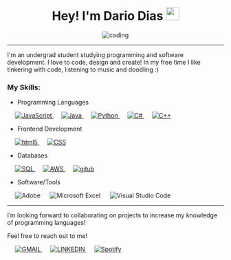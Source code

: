 <h1 align="center">Hey! I'm Dario Dias <img src="https://media.giphy.com/media/hvRJCLFzcasrR4ia7z/giphy.gif" width="30"> </h1>
<p align="center">
  
 <p align="center"> <img src="https://c.tenor.com/GfSX-u7VGM4AAAAM/coding.gif" alt="coding" /> </p>

<hr/>

I'm an undergrad student studying programming and software development. I love to code, design and create! In my free time I like tinkering with code, listening to music and doodling :) <br>



### My Skills:


- Programming Languages
<p align="left"> 
  &emsp;
  <a href="https://developer.mozilla.org/en-US/docs/Web/JavaScript" target="_blank"> 
     <img alt="JavaScript" src="https://img.shields.io/badge/JavaScript-323330?style=for-the-badge&logo=javascript&logoColor=F7DF1E">
   </a>
  &emsp;
  <a href="https://www.java.com" target="_blank"> 
    <img alt="Java" src="https://img.shields.io/badge/Java-ED8B00?style=for-the-badge&logo=java&logoColor=white">
  </a>
  &emsp;
   <a href="https://www.python.org" target="_blank">
    <img alt="Python" src="https://img.shields.io/badge/Python-14354C?style=for-the-badge&logo=python&logoColor=white">
  </a>
   &emsp;
  <a href="https://www.w3schools.com/cs/index.php" target="_blank">
    <img alt="C#" src="https://img.shields.io/badge/C%23-239120?style=for-the-badge&logo=c-sharp&logoColor=white">
  </a>
  &emsp;
  <a href="https://www.w3schools.com/cpp/" target="_blank"> 
    <img alt="C++" src="https://img.shields.io/badge/C%2B%2B-00599C?style=for-the-badge&logo=c%2B%2B&logoColor=white">
  </a> 
</p>

- Frontend Development
<p align="left">
  &emsp;
  <a href="https://www.w3schools.com/html/" target="_blank"> 
    <img alt="html5" src="https://img.shields.io/badge/HTML5-E34F26?style=for-the-badge&logo=html5&logoColor=white">
  </a> 
  &emsp;
  <a href="https://www.w3schools.com/css/" target="_blank"> 
    <img alt="CSS" src="https://img.shields.io/badge/CSS-239120?&style=for-the-badge&logo=css3&logoColor=white">
  </a> 
  

</p>

- Databases
<p align="left"> 
 &emsp;
  <a href="https://www.mysql.com/about/legal/logos.html" target="_blank">
    <img alt="SQL" src="https://img.shields.io/badge/MySQL-00000F?style=for-the-badge&logo=mysql&logoColor=white">
  </a>
 &emsp;
  <a href="https://aws.amazon.com/what-is-aws/" target="_blank">
    <img alt="AWS" src="https://img.shields.io/badge/Amazon_AWS-232F3E?style=for-the-badge&logo=amazon-aws&logoColor=white">
  </a>
  &emsp;
  <a href="https://github.com/darioddias" target="_blank">
    <img alt="gitub" src="https://img.shields.io/badge/GitHub-100000?style=for-the-badge&logo=github&logoColor=white">
  </a> 
</p>  

- Software/Tools 

 &emsp;
![Adobe](https://img.shields.io/static/v1?style=for-the-badge&message=Adobe&color=FF0000&logo=Adobe&logoColor=FFFFFF&label=)
 &emsp;
![Microsoft Excel](https://img.shields.io/static/v1?style=for-the-badge&message=Microsoft+Excel&color=217346&logo=Microsoft+Excel&logoColor=FFFFFF&label=)
 &emsp;
![Visual Studio Code](https://img.shields.io/static/v1?style=for-the-badge&message=Visual+Studio+Code&color=007ACC&logo=Visual+Studio+Code&logoColor=FFFFFF&label=)
 &emsp;


  


<hr/>

I’m looking forward to collaborating on projects to increase my knowledge of programming languages! <br>
 
Feel free to reach out to me!
<p align="left">
 &emsp;
<a href="dario2dias@gmail.com" target="_blank">
    <img alt="GMAIL" src="https://img.shields.io/badge/Gmail-D14836?style=for-the-badge&logo=gmail&logoColor=white">
  </a>
 &emsp;
<a href="https://www.linkedin.com/in/dario-dias/" target="_blank">
    <img alt="LINKEDIN" src="https://img.shields.io/badge/LinkedIn-0077B5?style=for-the-badge&logo=linkedin&logoColor=white">
 </a>
 &emsp;
<a href="https://open.spotify.com/user/dkd0290" target="_blank">
    <img alt="Spotify" src="https://img.shields.io/badge/Spotify-1ED760?&style=for-the-badge&logo=spotify&logoColor=white">
 </a> 
</p>

